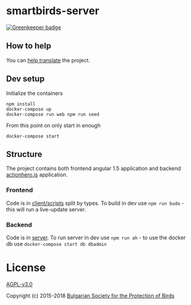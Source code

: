 # smartbirds-server

[![Greenkeeper badge](https://badges.greenkeeper.io/BspbOrg/smartbirds-server.svg)](https://greenkeeper.io/)

## How to help

You can [help translate](https://poeditor.com/join/project/9RT5wSkZCP) the project.

## Dev setup

Initialize the containers
```
npm install
docker-compose up
docker-compose run web npm run seed
```

From this point on only start in enough
```
docker-compose start
```

## Structure
The project contains both frontend angular 1.5 application and backend [actionhero.js](http://www.actionherojs.com/) application.

### Frontend
Code is in [client/scripts](client/scripts) split by types. To build in dev use `npm run budo` - this will run a live-update server.

### Backend
Code is in [server](server). To run server in dev use `npm run ah` - to use the docker db use `docker-compose start db dbadmin`

# License

[AGPL-v3.0](LICENSE)

Copyright (c) 2015-2018 [Bulgarian Society for the Protection of Birds](http://bspb.org)
